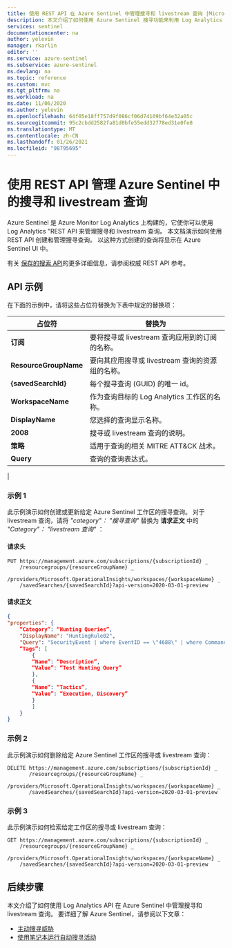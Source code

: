 ```yaml
---
title: 使用 REST API 在 Azure Sentinel 中管理搜寻和 livestream 查询 |Microsoft Docs
description: 本文介绍了如何使用 Azure Sentinel 搜寻功能来利用 Log Analytics 的 REST API 管理搜寻和 livestream 查询。
services: sentinel
documentationcenter: na
author: yelevin
manager: rkarlin
editor: ''
ms.service: azure-sentinel
ms.subservice: azure-sentinel
ms.devlang: na
ms.topic: reference
ms.custom: mvc
ms.tgt_pltfrm: na
ms.workload: na
ms.date: 11/06/2020
ms.author: yelevin
ms.openlocfilehash: 64f05e18ff757d9f086cf06d74109bf64e32a05c
ms.sourcegitcommit: 95c2cbdd2582fa81d0bfe55edd32778ed31e0fe8
ms.translationtype: MT
ms.contentlocale: zh-CN
ms.lasthandoff: 01/26/2021
ms.locfileid: "98795695"
---
```

# <a name="manage-hunting-and-livestream-queries-in-azure-sentinel-using-rest-api"></a>使用 REST API 管理 Azure Sentinel 中的搜寻和 livestream 查询

Azure Sentinel 是 Azure Monitor Log Analytics 上构建的，它使你可以使用 Log Analytics "REST API 来管理搜寻和 livestream 查询。 本文档演示如何使用 REST API 创建和管理搜寻查询。  以这种方式创建的查询将显示在 Azure Sentinel UI 中。

有关 [保存的搜索 API](/rest/api/loganalytics/savedsearches)的更多详细信息，请参阅权威 REST API 参考。

## <a name="api-examples"></a>API 示例

在下面的示例中，请将这些占位符替换为下表中规定的替换项：

| 占位符 | 替换为 |
|-|-|
| **订阅** | 要将搜寻或 livestream 查询应用到的订阅的名称。 |
| **ResourceGroupName** | 要向其应用搜寻或 livestream 查询的资源组的名称。 |
| **{savedSearchId}** | 每个搜寻查询 (GUID) 的唯一 id。 |
| **WorkspaceName** | 作为查询目标的 Log Analytics 工作区的名称。 |
| **DisplayName** | 您选择的查询显示名称。 |
| **2008** | 搜寻或 livestream 查询的说明。 |
| **策略** | 适用于查询的相关 MITRE ATT&CK 战术。 |
| **Query** | 查询的查询表达式。 |
|  

### <a name="example-1"></a>示例 1

此示例演示如何创建或更新给定 Azure Sentinel 工作区的搜寻查询。  对于 livestream 查询，请将 *"category"： "搜寻查询"* 替换为 **请求正文** 中的 *"Category"： "livestream 查询"* ： 

#### <a name="request-header"></a>请求头

```http
PUT https://management.azure.com/subscriptions/{subscriptionId} _
    /resourcegroups/{resourceGroupName} _
    /providers/Microsoft.OperationalInsights/workspaces/{workspaceName} _
    /savedSearches/{savedSearchId}?api-version=2020-03-01-preview
```

#### <a name="request-body"></a>请求正文

```json
{
"properties": {
    “Category”: “Hunting Queries”,
    "DisplayName": "HuntingRule02",
    "Query": "SecurityEvent | where EventID == \"4688\" | where CommandLine contains \"-noni -ep bypass $\"",
    “Tags”: [
        { 
        “Name”: “Description”,
        “Value”: “Test Hunting Query”
        },
        { 
        “Name”: “Tactics”,
        “Value”: “Execution, Discovery”
        }
        ]        
    }
}
```

### <a name="example-2"></a>示例 2

此示例演示如何删除给定 Azure Sentinel 工作区的搜寻或 livestream 查询：

```http
DELETE https://management.azure.com/subscriptions/{subscriptionId} _
       /resourcegroups/{resourceGroupName} _
       /providers/Microsoft.OperationalInsights/workspaces/{workspaceName} _
       /savedSearches/{savedSearchId}?api-version=2020-03-01-preview
```

### <a name="example-3"></a>示例 3

此示例演示如何检索给定工作区的搜寻或 livestream 查询：

```http
GET https://management.azure.com/subscriptions/{subscriptionId} _
    /resourcegroups/{resourceGroupName} _
    /providers/Microsoft.OperationalInsights/workspaces/{workspaceName} _
    /savedSearches/{savedSearchId}?api-version=2020-03-01-preview
```

## <a name="next-steps"></a>后续步骤

本文介绍了如何使用 Log Analytics API 在 Azure Sentinel 中管理搜寻和 livestream 查询。 要详细了解 Azure Sentinel，请参阅以下文章：

- [主动搜寻威胁](hunting.md)
- [使用笔记本运行自动搜寻活动](notebooks.md)